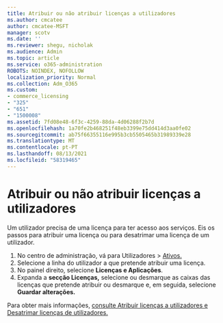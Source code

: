 ```yaml
---
title: Atribuir ou não atribuir licenças a utilizadores
ms.author: cmcatee
author: cmcatee-MSFT
manager: scotv
ms.date: ''
ms.reviewer: shegu, nicholak
ms.audience: Admin
ms.topic: article
ms.service: o365-administration
ROBOTS: NOINDEX, NOFOLLOW
localization_priority: Normal
ms.collection: Adm_O365
ms.custom:
- commerce_licensing
- "325"
- "651"
- "1500008"
ms.assetid: 7fd08e48-6f3c-4259-88da-4d06288f2b7d
ms.openlocfilehash: 1a70fe2b468251f48eb3399e75dd414d3aa0fe02
ms.sourcegitcommit: ab75f66355116e995b3cb5505465b31989339e28
ms.translationtype: MT
ms.contentlocale: pt-PT
ms.lasthandoff: 08/13/2021
ms.locfileid: "58319465"
---
```

# <a name="assign-or-unassign-licenses-to-users"></a>Atribuir ou não atribuir licenças a utilizadores

Um utilizador precisa de uma licença para ter acesso aos serviços. Eis os passos para atribuir uma licença ou para desatrimar uma licença de um utilizador.
  
1. No centro de administração,  vá para Utilizadores \> [Ativos.](https://go.microsoft.com/fwlink/p/?linkid=834822)
2. Selecione a linha do utilizador a que pretende atribuir uma licença.
3. No painel direito, selecione **Licenças e Aplicações**.
4. Expanda a **secção Licenças,** selecione ou desmarque as caixas das licenças que pretende atribuir ou desmarque e, em seguida, selecione **Guardar alterações.**

Para obter mais informações, [consulte Atribuir licenças a utilizadores e](https://docs.microsoft.com/microsoft-365/admin/manage/assign-licenses-to-users) [Desatrimar licenças de utilizadores.](https://docs.microsoft.com/microsoft-365/admin/manage/remove-licenses-from-users)
